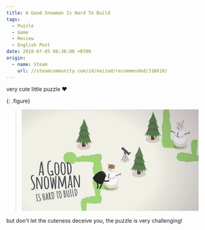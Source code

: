 ```yaml
---
title: A Good Snowman Is Hard To Build
tags:
  - Puzzle
  - Game
  - Review
  - English Post
date: 2018-07-05 06:36:00 +0700
origin:
  - name: Steam
    url: //steamcommunity.com/id/neizod/recommended/316610/
---
```


very cute little puzzle ❤️

{: .figure}
> ![](/images/game/cover/a-good-snowman-is-hard-to-build.jpg)

but don't let the cuteness deceive you, the puzzle is very challenging!

